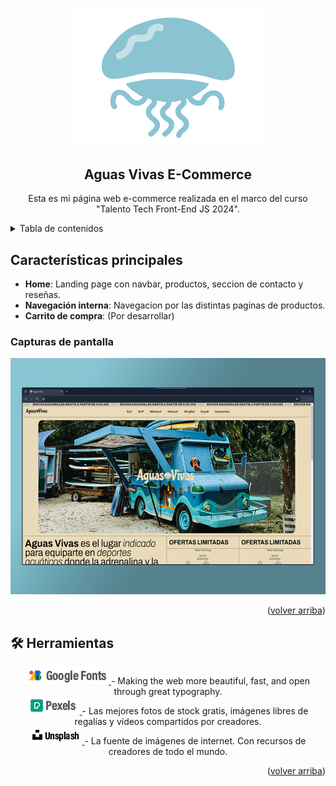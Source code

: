 <a name="readme-top"></a>

<div align="center">

<a href="https://github.com/nagustindev/aguas-vivas-ecommerce">
  <img width="300px" src="./src/assets/Isotipo.png" alt="Logo" width="800" />
</a>

## Aguas Vivas E-Commerce

Esta es mi página web e-commerce realizada en el marco del curso "Talento Tech Front-End JS 2024".


</div>

<details>
<summary>Tabla de contenidos</summary>

- [Características principales](#características-principales)
  - [Capturas de pantalla](#capturas-de-pantalla)
- [🛠️ Herramientas](#️-stack)

</details>

## Características principales

- **Home**: Landing page con navbar, productos, seccion de contacto y reseñas. 
- **Navegación interna**: Navegacion por las distintas paginas de productos.
- **Carrito de compra**: (Por desarrollar)

### Capturas de pantalla

<img src="./src/assets/screen-para-readme.png" alt="screen-web" />

<p align="right">(<a href="#readme-top">volver arriba</a>)</p>

## 🛠️ Herramientas

<div align="center">

<a href="https://fonts.google.com/">
  <img src="./src/assets/google-fonts.png" alt="google-fonts" /> 
</a>
- Making the web more beautiful, fast, and open through great typography.

<br>

<a href="https://www.pexels.com">
  <img src="./src/assets/pexels.png" alt="pexels" /> 
</a>
- Las mejores fotos de stock gratis, imágenes libres de regalías y vídeos compartidos por creadores.

<br>

<a href="https://unsplash.com">
  <img src="./src/assets/unsplash.png" alt="unsplash" /> 
</a>
- La fuente de imágenes de internet. Con recursos de creadores de todo el mundo.

<p align="right">(<a href="#readme-top">volver arriba</a>)</p>

